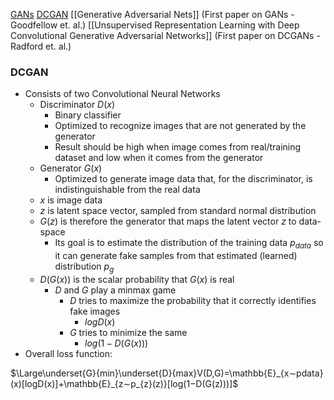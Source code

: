 [GANs](https://medium.com/ai-society/gans-from-scratch-1-a-deep-introduction-with-code-in-pytorch-and-tensorflow-cb03cdcdba0f)
[DCGAN](https://pytorch.org/tutorials/beginner/dcgan_faces_tutorial.html)
[[Generative Adversarial Nets]] (First paper on GANs - Goodfellow et. al.)
[[Unsupervised Representation Learning with Deep Convolutional Generative Adversarial Networks]] (First paper on DCGANs - Radford et. al.)

### DCGAN

- Consists of two Convolutional Neural Networks
	- Discriminator $D(x)$
		- Binary classifier
		- Optimized to recognize images that are not generated by the generator
		- Result should be high when image comes from real/training dataset and low when it comes from the generator
	- Generator $G(x)$
		- Optimized to generate image data that, for the discriminator, is indistinguishable from the real data
	- $x$ is image data
	- $z$ is latent space vector, sampled from standard normal distribution
	- $G(z)$ is therefore the generator that maps the latent vector $z$ to data-space
		- Its goal is to estimate the distribution of the training data $p_{data}$ so it can generate fake samples from that estimated (learned) distribution $p_{g}$ 
	- $D(G(x))$ is the scalar probability that $G(x)$ is real
		- $D$ and $G$ play a minmax game 
			- $D$ tries to maximize the probability that it correctly identifies fake images
				- $logD(x)$
			- $G$ tries to minimize the same
				- $log(1 - D(G(x)))$
- Overall loss function:

$\Large\underset{G}{min}\underset{D}{max}V(D,G)=\mathbb{E}_{x∼pdata}​(x)​[logD(x)]+\mathbb{E}_{z∼p_{z}​(z)​}[log(1−D(G(z)))]$


